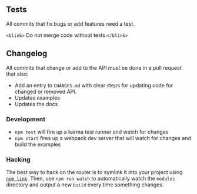 ## Tests

All commits that fix bugs or add features need a test.

`<blink>` Do not merge code without tests.`</blink>`

## Changelog

All commits that change or add to the API must be done in a pull request
that also:

- Add an entry to `CHANGES.md` with clear steps for updating code for
  changed or removed API.
- Updates examples
- Updates the docs

### Development

- `npm test` will fire up a karma test runner and watch for changes
- `npm start` fires up a webpack dev server that will watch
  for changes and build the examples

### Hacking

The best way to hack on the router is to symlink it into your project
using [`npm link`](https://docs.npmjs.com/cli/link). Then, use `npm run watch`
to automatically watch the `modules` directory and output a new `build`
every time something changes.

